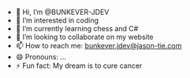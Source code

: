 - 👋 Hi, I’m @BUNKEVER-JDEV
- 👀 I’m interested in coding
- 🌱 I’m currently learning chess and C#
- 💞️ I’m looking to collaborate on my website
- 📫 How to reach me: bunkever.jdev@jason-tie.com
- 😄 Pronouns: ...
- ⚡ Fun fact: My dream is to cure cancer

<!---
BUNKEVER-JDEV/BUNKEVER-JDEV is a ✨ special ✨ repository because its `README.md` (this file) appears on your GitHub profile.
You can click the Preview link to take a look at your changes.
--->
